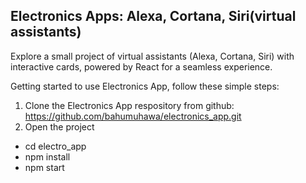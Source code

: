 ## Electronics Apps: Alexa, Cortana, Siri(virtual assistants)

Explore a small project of virtual assistants (Alexa, Cortana, Siri) with interactive cards, powered by React for a seamless experience. 

Getting started to use Electronics App, follow these simple steps:

1. Clone the Electronics App respository from github: https://github.com/bahumuhawa/electronics_app.git
2. Open the project

- cd electro_app
- npm install
- npm start 